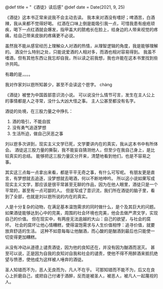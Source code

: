 @def title = "《酒徒》读后感"
@def date = Date(2021, 9, 25)

《酒徒》这本书正常来说我不会主动去读。
我本来对酒没有嗜好；啤酒苦，白酒辣，我从来都不觉得好喝。
红酒在口味上倒是能吸引我一点，可惜我患有痤疮顽疾，喝下一点红酒就会爆发，指甲盖大的脓疱长在脸上，给身边的人带来视觉的疼痛，给自己带来皮肤的疼痛更不必说。

虽然我不能从感官经历上理解众人对酒的热情，从理智逻辑的角度，我是能够理解的。
酒没什么特别之处，只能说爱酒的人相对多，而酒也相对容易得到。
我虽不嗜酒，但有其他东西让我忘却自我，所以读之前我想，我也许能在这本书里找到些许共鸣。

有趣的是，。。。

我对作家刘以鬯所知甚少，甚至不会读这个鬯字。
chàng

《酒徒》被誉为中国首部意识流小说。
可以说没什么情节可言，发生在主人公上的事情都是人之寻常，没什么大凶大怪之事。
主人公甚至都没有名字。

酒徒的处境，在三股力量之中挣扎：
1. 酒的吸引，不能自拔
2. 没有勇气追逐梦想
2. 生活所迫，做自己厌恶之事

刘以鬯多次讲到，现实主义文学已死，文学要讲内在的真实，我从这本书中有所体会。
酒徒这三股力量的撕裂，我不能妄自猜测他人，但至少在我自己身上，是比较真实的总结。
能够把这三股力量区分开来，清楚地看到他们，也是不容易之事。

其实这三点每一点拿出来看，都是平平无奇之事，有什么可写呢。
有朋友更是直言，有梦想就去追逐，没梦想就去喝酒，何以不断地呻吟。
所以这小说如果写成现实主义文学，那应该是很平常甚至无聊的作品，因为在他人眼里，酒徒只是一个平常的，甚至有一点可鄙的人。
但是写成了意识流，我们所在酒徒的脑子里，看到了全部，也就是刘以鬯所说的内在的真实。

人是十分复杂的动物，在满足基本温饱需求的同时做什么，是个及其巨大的问题。
如果酒徒能够达到心中的完美，周围的社会环境也完美，他会去做严肃文学，实现自己的价值。
但在现实中，有两座无法逾越的大山：自己的欲望，与社会的腐坏。
社会的腐坏让他心情糟糕，使得温饱需求与人生价值相悖：追寻价值，就要放弃舒适的生活。
这种不如意每每让他酗酒，而心酸的是酗酒到最后也只能使一切变得更加糟糕。

从没有冲动从道德上谴责酒徒，因为他的良知还在，并没有因为酗酒而泯灭。
甚至可以说，正是因为自我的良知对自我和社会的谴责，使他不得不用醉酒来抵抗绝望与愤懑，使他成为这样被人唾弃的酒徒。

圣人知错而不为，恶人无良而为，凡人不在乎。
可那知错而不能不为，后又在良心上折磨自己，或把自己付诸于酒醉，反而是被圣人，被恶人，被凡人一起蔑视的人。